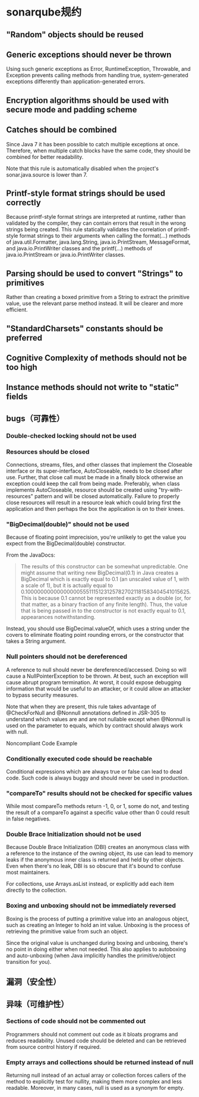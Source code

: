 # sonarqube规约

## "Random" objects should be reused



## Generic exceptions should never be thrown

Using such generic exceptions as Error, RuntimeException, Throwable, and Exception prevents calling methods from handling true, system-generated exceptions differently than application-generated errors.

## Encryption algorithms should be used with secure mode and padding scheme

## Catches should be combined

Since Java 7 it has been possible to catch multiple exceptions at once. Therefore, when multiple catch blocks have the same code, they should be combined for better readability.

Note that this rule is automatically disabled when the project's sonar.java.source is lower than 7.

## Printf-style format strings should be used correctly

Because printf-style format strings are interpreted at runtime, rather than validated by the compiler, they can contain errors that result in the wrong strings being created. This rule statically validates the correlation of printf-style format strings to their arguments when calling the format(...) methods of java.util.Formatter, java.lang.String, java.io.PrintStream, MessageFormat, and java.io.PrintWriter classes and the printf(...) methods of java.io.PrintStream or java.io.PrintWriter classes.

## Parsing should be used to convert "Strings" to primitives

Rather than creating a boxed primitive from a String to extract the primitive value, use the relevant parse method instead. It will be clearer and more efficient.

## "StandardCharsets" constants should be preferred


## Cognitive Complexity of methods should not be too high

## Instance methods should not write to "static" fields

## bugs（可靠性）

### Double-checked locking should not be used

### Resources should be closed

Connections, streams, files, and other classes that implement the Closeable interface or its super-interface, AutoCloseable, needs to be closed after use. Further, that close call must be made in a finally block otherwise an exception could keep the call from being made. Preferably, when class implements AutoCloseable, resource should be created using "try-with-resources" pattern and will be closed automatically.
Failure to properly close resources will result in a resource leak which could bring first the application and then perhaps the box the application is on to their knees.

### "BigDecimal(double)" should not be used

Because of floating point imprecision, you're unlikely to get the value you expect from the BigDecimal(double) constructor.

From the JavaDocs:

> The results of this constructor can be somewhat unpredictable. One might assume that writing new BigDecimal(0.1) in Java creates a BigDecimal which is exactly equal to 0.1 (an unscaled value of 1, with a scale of 1), but it is actually equal to 0.1000000000000000055511151231257827021181583404541015625. This is because 0.1 cannot be represented exactly as a double (or, for that matter, as a binary fraction of any finite length). Thus, the value that is being passed in to the constructor is not exactly equal to 0.1, appearances notwithstanding.

Instead, you should use BigDecimal.valueOf, which uses a string under the covers to eliminate floating point rounding errors, or the constructor that takes a String argument.

### Null pointers should not be dereferenced

A reference to null should never be dereferenced/accessed. Doing so will cause a NullPointerException to be thrown. At best, such an exception will cause abrupt program termination. At worst, it could expose debugging information that would be useful to an attacker, or it could allow an attacker to bypass security measures.

Note that when they are present, this rule takes advantage of @CheckForNull and @Nonnull annotations defined in JSR-305 to understand which values are and are not nullable except when @Nonnull is used on the parameter to equals, which by contract should always work with null.

Noncompliant Code Example

### Conditionally executed code should be reachable

Conditional expressions which are always true or false can lead to dead code. Such code is always buggy and should never be used in production.

### "compareTo" results should not be checked for specific values

While most compareTo methods return -1, 0, or 1, some do not, and testing the result of a compareTo against a specific value other than 0 could result in false negatives.

### Double Brace Initialization should not be used

Because Double Brace Initialization (DBI) creates an anonymous class with a reference to the instance of the owning object, its use can lead to memory leaks if the anonymous inner class is returned and held by other objects. Even when there's no leak, DBI is so obscure that it's bound to confuse most maintainers.

For collections, use Arrays.asList instead, or explicitly add each item directly to the collection.

### Boxing and unboxing should not be immediately reversed

Boxing is the process of putting a primitive value into an analogous object, such as creating an Integer to hold an int value. Unboxing is the process of retrieving the primitive value from such an object.

Since the original value is unchanged during boxing and unboxing, there's no point in doing either when not needed. This also applies to autoboxing and auto-unboxing (when Java implicitly handles the primitive/object transition for you).

## 漏洞（安全性）

## 异味（可维护性）

### Sections of code should not be commented out

Programmers should not comment out code as it bloats programs and reduces readability.
Unused code should be deleted and can be retrieved from source control history if required.

### Empty arrays and collections should be returned instead of null

Returning null instead of an actual array or collection forces callers of the method to explicitly test for nullity, making them more complex and less readable.
Moreover, in many cases, null is used as a synonym for empty.
